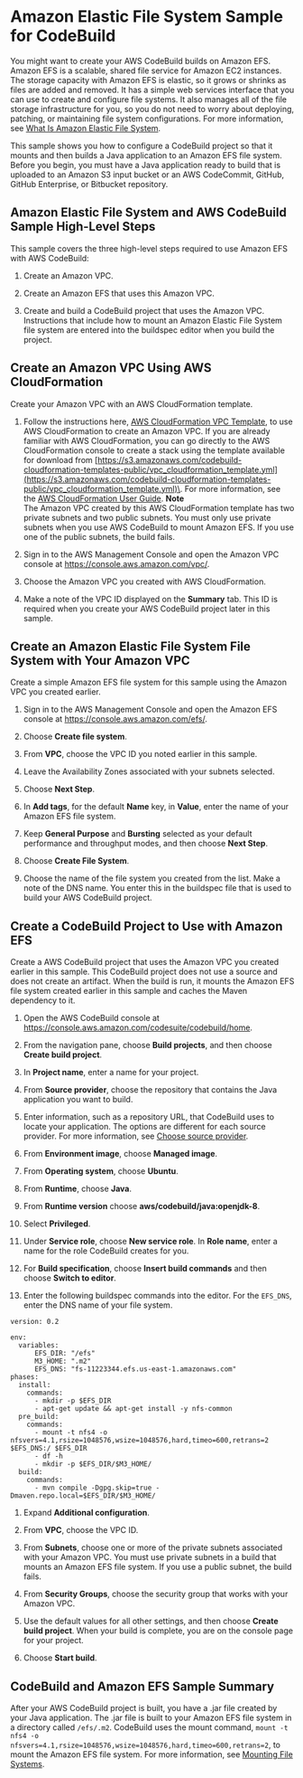# Amazon Elastic File System Sample for CodeBuild<a name="sample-efs"></a>

 You might want to create your AWS CodeBuild builds on Amazon EFS\. Amazon EFS is a scalable, shared file service for Amazon EC2 instances\. The storage capacity with Amazon EFS is elastic, so it grows or shrinks as files are added and removed\. It has a simple web services interface that you can use to create and configure file systems\. It also manages all of the file storage infrastructure for you, so you do not need to worry about deploying, patching, or maintaining file system configurations\. For more information, see [What Is Amazon Elastic File System](https://docs.aws.amazon.com/efs/latest/ug/whatisefs.html)\. 

 This sample shows you how to configure a CodeBuild project so that it mounts and then builds a Java application to an Amazon EFS file system\. Before you begin, you must have a Java application ready to build that is uploaded to an Amazon S3 input bucket or an AWS CodeCommit, GitHub, GitHub Enterprise, or Bitbucket repository\. 

## Amazon Elastic File System and AWS CodeBuild Sample High\-Level Steps<a name="sample-efs-high-level-steps"></a>

 This sample covers the three high\-level steps required to use Amazon EFS with AWS CodeBuild: 

1.  Create an Amazon VPC\. 

1.  Create an Amazon EFS that uses this Amazon VPC\. 

1.  Create and build a CodeBuild project that uses the Amazon VPC\. Instructions that include how to mount an Amazon Elastic File System file system are entered into the buildspec editor when you build the project\. 

## Create an Amazon VPC Using AWS CloudFormation<a name="sample-efs-create-vpc"></a>

 Create your Amazon VPC with an AWS CloudFormation template\. 

1.  Follow the instructions here, [AWS CloudFormation VPC Template](cloudformation-vpc-template.md), to use AWS CloudFormation to create an Amazon VPC\. If you are already familiar with AWS CloudFormation, you can go directly to the AWS CloudFormation console to create a stack using the template available for download from [https://s3.amazonaws.com/codebuild-cloudformation-templates-public/vpc_cloudformation_template.yml](https://s3.amazonaws.com/codebuild-cloudformation-templates-public/vpc_cloudformation_template.yml)\. For more information, see the [AWS CloudFormation User Guide](https://docs.aws.amazon.com/AWSCloudFormation/latest/UserGuide//Welcome.html)\. 
**Note**  
 The Amazon VPC created by this AWS CloudFormation template has two private subnets and two public subnets\. You must only use private subnets when you use AWS CodeBuild to mount Amazon EFS\. If you use one of the public subnets, the build fails\. 

1. Sign in to the AWS Management Console and open the Amazon VPC console at [https://console\.aws\.amazon\.com/vpc/](https://console.aws.amazon.com/vpc/)\.

1.  Choose the Amazon VPC you created with AWS CloudFormation\. 

1.  Make a note of the VPC ID displayed on the **Summary** tab\. This ID is required when you create your AWS CodeBuild project later in this sample\. 

## Create an Amazon Elastic File System File System with Your Amazon VPC<a name="sample-efs-create-efs"></a>

 Create a simple Amazon EFS file system for this sample using the Amazon VPC you created earlier\. 

1. Sign in to the AWS Management Console and open the Amazon EFS console at [ https://console\.aws\.amazon\.com/efs/](https://console.aws.amazon.com/efs/)\.

1.  Choose **Create file system**\. 

1.  From **VPC**, choose the VPC ID you noted earlier in this sample\. 

1.  Leave the Availability Zones associated with your subnets selected\. 

1.  Choose **Next Step**\. 

1.  In **Add tags**, for the default **Name** key, in **Value**, enter the name of your Amazon EFS file system\. 

1.  Keep **General Purpose** and **Bursting** selected as your default performance and throughput modes, and then choose **Next Step**\. 

1.  Choose **Create File System**\. 

1. Choose the name of the file system you created from the list\. Make a note of the DNS name\. You enter this in the buildspec file that is used to build your AWS CodeBuild project\. 

## Create a CodeBuild Project to Use with Amazon EFS<a name="sample-efs-create-acb"></a>

 Create a AWS CodeBuild project that uses the Amazon VPC you created earlier in this sample\. This CodeBuild project does not use a source and does not create an artifact\. When the build is run, it mounts the Amazon EFS file system created earlier in this sample and caches the Maven dependency to it\. 

1. Open the AWS CodeBuild console at [https://console\.aws\.amazon\.com/codesuite/codebuild/home](https://console.aws.amazon.com/codesuite/codebuild/home)\.

1.  From the navigation pane, choose **Build projects**, and then choose **Create build project**\. 

1.  In **Project name**, enter a name for your project\. 

1.  From **Source provider**, choose the repository that contains the Java application you want to build\. 

1.  Enter information, such as a repository URL, that CodeBuild uses to locate your application\. The options are different for each source provider\. For more information, see [Choose source provider](create-project.md#create-project-source-provider)\. 

1.  From **Environment image**, choose **Managed image**\. 

1.  From **Operating system**, choose **Ubuntu**\. 

1.  From **Runtime**, choose **Java**\. 

1.  From **Runtime version** choose **aws/codebuild/java:openjdk\-8**\. 

1.  Select **Privileged**\. 

1.  Under **Service role**, choose **New service role**\. In **Role name**, enter a name for the role CodeBuild creates for you\. 

1.  For **Build specification**, choose **Insert build commands** and then choose **Switch to editor**\. 

1.  Enter the following buildspec commands into the editor\. For the `EFS_DNS`, enter the DNS name of your file system\. 

   ```
   version: 0.2
   
   env:
     variables:
         EFS_DIR: "/efs"
         M3_HOME: ".m2"
         EFS_DNS: "fs-11223344.efs.us-east-1.amazonaws.com"
   phases:
     install:
       commands:
         - mkdir -p $EFS_DIR
         - apt-get update && apt-get install -y nfs-common
     pre_build:
       commands:
         - mount -t nfs4 -o nfsvers=4.1,rsize=1048576,wsize=1048576,hard,timeo=600,retrans=2 $EFS_DNS:/ $EFS_DIR
         - df -h
         - mkdir -p $EFS_DIR/$M3_HOME/
     build:
       commands:
         - mvn compile -Dgpg.skip=true -Dmaven.repo.local=$EFS_DIR/$M3_HOME/
   ```

1. Expand **Additional configuration**\.

1.  From **VPC**, choose the VPC ID\. 

1.  From **Subnets**, choose one or more of the private subnets associated with your Amazon VPC\. You must use private subnets in a build that mounts an Amazon EFS file system\. If you use a public subnet, the build fails\. 

1.  From **Security Groups**, choose the security group that works with your Amazon VPC\. 

1.  Use the default values for all other settings, and then choose **Create build project**\. When your build is complete, you are on the console page for your project\. 

1.  Choose **Start build**\. 

## CodeBuild and Amazon EFS Sample Summary<a name="sample-efs-summary"></a>

 After your AWS CodeBuild project is built, you have a \.jar file created by your Java application\. The \.jar file is built to your Amazon EFS file system in a directory called `/efs/.m2`\. CodeBuild uses the mount command, `mount -t nfs4 -o nfsvers=4.1,rsize=1048576,wsize=1048576,hard,timeo=600,retrans=2`, to mount the Amazon EFS file system\. For more information, see [Mounting File Systems](https://docs.aws.amazon.com/efs/latest/ug/mounting-fs.html)\. 